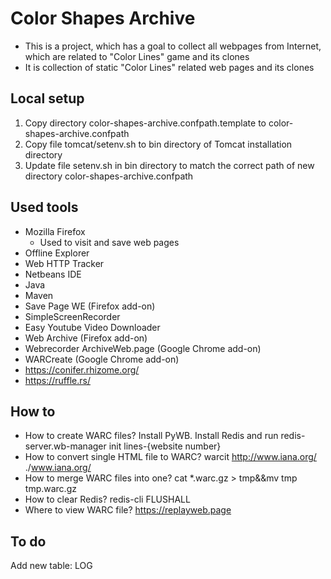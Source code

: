 # Color Shapes Archive

 * This is a project, which has a goal to collect all webpages from Internet, which are related to "Color Lines" game and its clones 
 * It is collection of static "Color Lines" related web pages and its clones
 
## Local setup

 1. Copy directory color-shapes-archive.confpath.template to color-shapes-archive.confpath
 2. Copy file tomcat/setenv.sh to bin directory of Tomcat installation directory
 3. Update file setenv.sh in bin directory to match the correct path of new directory color-shapes-archive.confpath


## Used tools
 * Mozilla Firefox
   * Used to visit and save web pages
 * Offline Explorer
 * Web HTTP Tracker
 * Netbeans IDE
 * Java
 * Maven
 * Save Page WE (Firefox add-on)
 * SimpleScreenRecorder
 * Easy Youtube Video Downloader
 * Web Archive (Firefox add-on)
 * Webrecorder ArchiveWeb.page (Google Chrome add-on)
 * WARCreate (Google Chrome add-on)
 * https://conifer.rhizome.org/
 * https://ruffle.rs/
 
## How to

 * How to create WARC files? Install PyWB. Install Redis and run redis-server.wb-manager init lines-{website number}
 * How to convert single HTML file to WARC? warcit http://www.iana.org/ ./www.iana.org/ 
 * How to merge WARC files into one? cat *.warc.gz > tmp&&mv tmp tmp.warc.gz
 * How to clear Redis? redis-cli FLUSHALL
 * Where to view WARC file? https://replayweb.page
 
## To do

Add new table: LOG
